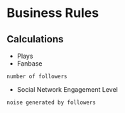 # Business Rules

## Calculations
- Plays
- Fanbase
```
number of followers
```
- Social Network Engagement Level
```
noise generated by followers
```
